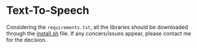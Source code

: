 # Text-To-Speech

Considering the `requirements.txt`, all the libraries should be downloaded through the [install.sh](https://github.com/Aborevsky01/Text-To-Speech/blob/main/install.sh) file. If any concers/issues appear, please contact me for the decision.
